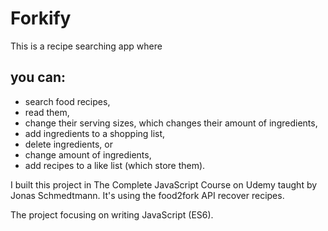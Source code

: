 # Forkify

This is a recipe searching app where 

## you can:
 
- search food recipes,
- read them,
- change their serving sizes, which changes their amount of ingredients,
- add ingredients to a shopping list,
- delete ingredients, or
- change amount of ingredients,
- add recipes to a like list (which store them).


I built this project in The Complete JavaScript Course on Udemy taught by Jonas Schmedtmann. It's using the food2fork API recover recipes.

The project focusing on writing JavaScript (ES6).



